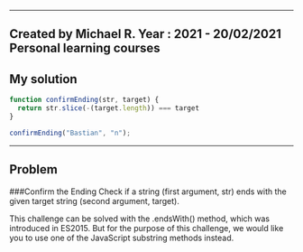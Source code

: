 ------
Created by Michael R. Year : 2021 - 20/02/2021 Personal learning courses
------

## My solution

```javascript
function confirmEnding(str, target) {  
  return str.slice(-(target.length)) === target   
}

confirmEnding("Bastian", "n");
```
---

## Problem
###Confirm the Ending
Check if a string (first argument, str) ends with the given target string (second argument, target).

This challenge can be solved with the .endsWith() method, which was introduced in ES2015. But for the purpose of this challenge, we would like you to use one of the JavaScript substring methods instead.
